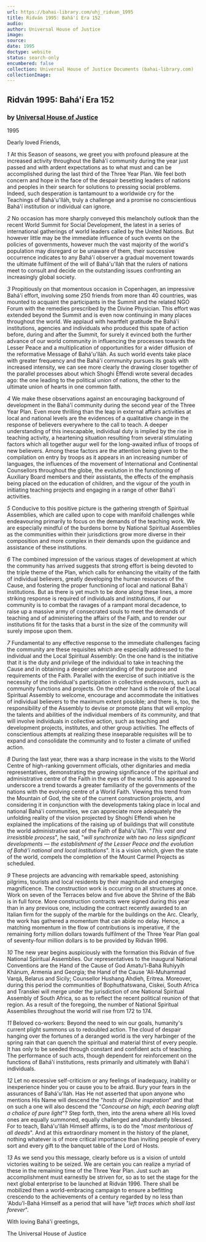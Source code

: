 ```yaml
---
url: https://bahai-library.com/uhj_ridvan_1995
title: Ridván 1995: Bahá'í Era 152
audio: 
author: Universal House of Justice
image: 
source: 
date: 1995
doctype: website
status: search-only
encumbered: false
collection: Universal House of Justice Documents (bahai-library.com)
collectionImage: 
---
```



## Ridván 1995: Bahá'í Era 152

### by [Universal House of Justice](https://bahai-library.com/author/Universal+House+of+Justice)

1995


Dearly loved Friends,

_1_ At this Season of seasons, we greet you with profound pleasure at the increased activity throughout the Bahá'í community during the year just passed and with ardent expectations as to what must and can be accomplished during the last third of the Three Year Plan. We feel both concern and hope in the face of the despair besetting leaders of nations and peoples in their search for solutions to pressing social problems. Indeed, such desperation is tantamount to a worldwide cry for the Teachings of Bahá'u'lláh, truly a challenge and a promise no conscientious Bahá'í institution or individual can ignore.

_2_ No occasion has more sharply conveyed this melancholy outlook than the recent World Summit for Social Development, the latest in a series of international gatherings of world leaders called by the United Nations. But however little may be the immediate influence of such events on the policies of governments, however much the vast majority of the world's population may disregard or be unaware of them, their successive occurrence indicates to any Bahá'í observer a gradual movement towards the ultimate fulfilment of the will of Bahá'u'lláh that the rulers of nations meet to consult and decide on the outstanding issues confronting an increasingly global society.

_3_ Propitiously on that momentous occasion in Copenhagen, an impressive Bahá'í effort, involving some 250 friends from more than 40 countries, was mounted to acquaint the participants in the Summit and the related NGO Forum with the remedies prescribed by the Divine Physician. This effort was extended beyond the Summit and is even now continuing in many places throughout the world. We applaud with heartfelt gratitude the Bahá'í institutions, agencies and individuals who produced this spate of action before, during and after the Summit, for surely it evinced both the further advance of our world community in influencing the processes towards the Lesser Peace and a multiplication of opportunities for a wider diffusion of the reformative Message of Bahá'u'lláh. As such world events take place with greater frequency and the Bahá'í community pursues its goals with increased intensity, we can see more clearly the drawing closer together of the parallel processes about which Shoghi Effendi wrote several decades ago: the one leading to the political union of nations, the other to the ultimate union of hearts in one common faith.

_4_ We make these observations against an encouraging background of development in the Bahá'í community during the second year of the Three Year Plan. Even more thrilling than the leap in external affairs activities at local and national levels are the evidences of a qualitative change in the response of believers everywhere to the call to teach. A deeper understanding of this inescapable, individual duty is implied by the rise in teaching activity, a heartening situation resulting from several stimulating factors which all together augur well for the long-awaited influx of troops of new believers. Among these factors are the attention being given to the compilation on entry by troops as it appears in an increasing number of languages, the influences of the movement of International and Continental Counsellors throughout the globe, the evolution in the functioning of Auxiliary Board members and their assistants, the effects of the emphasis being placed on the education of children, and the vigour of the youth in initiating teaching projects and engaging in a range of other Bahá'í activities.

_5_ Conducive to this positive picture is the gathering strength of Spiritual Assemblies, which are called upon to cope with manifold challenges while endeavouring primarily to focus on the demands of the teaching work. We are especially mindful of the burdens borne by National Spiritual Assemblies as the communities within their jurisdictions grow more diverse in their composition and more complex in their demands upon the guidance and assistance of these institutions.

_6_ The combined impression of the various stages of development at which the community has arrived suggests that strong effort is being devoted to the triple theme of the Plan, which calls for enhancing the vitality of the faith of individual believers, greatly developing the human resources of the Cause, and fostering the proper functioning of local and national Bahá'í institutions. But as there is yet much to be done along these lines, a more striking response is required of individuals and institutions, if our community is to combat the ravages of a rampant moral decadence, to raise up a massive army of consecrated souls to meet the demands of teaching and of administering the affairs of the Faith, and to render our institutions fit for the tasks that a burst in the size of the community will surely impose upon them.

_7_ Fundamental to any effective response to the immediate challenges facing the community are these requisites which are especially addressed to the individual and the Local Spiritual Assembly: On the one hand is the initiative that it is the duty and privilege of the individual to take in teaching the Cause and in obtaining a deeper understanding of the purpose and requirements of the Faith. Parallel with the exercise of such initiative is the necessity of the individual's participation in collective endeavours, such as community functions and projects. On the other hand is the role of the Local Spiritual Assembly to welcome, encourage and accommodate the initiatives of individual believers to the maximum extent possible; and there is, too, the responsibility of the Assembly to devise or promote plans that will employ the talents and abilities of the individual members of its community, and that will involve individuals in collective action, such as teaching and development projects, institutes, and other group activities. The effects of conscientious attempts at realizing these inseparable requisites will be to expand and consolidate the community and to foster a climate of unified action.

_8_ During the last year, there was a sharp increase in the visits to the World Centre of high-ranking government officials, other dignitaries and media representatives, demonstrating the growing significance of the spiritual and administrative centre of the Faith in the eyes of the world. This appeared to underscore a trend towards a greater familiarity of the governments of the nations with the evolving centre of a World Faith. Viewing this trend from the Mountain of God, the site of the current construction projects, and considering it in conjunction with the developments taking place in local and national Bahá'í communities, we can appreciate more adequately the unfolding reality of the vision projected by Shoghi Effendi when he explained the implications of the raising up of buildings that will constitute the world administrative seat of the Faith of Bahá'u'lláh. "_This vast and irresistible process_", he said, "_will synchronize with two no less significant developments — the establishment of the Lesser Peace and the evolution of Bahá'í national and local institutions_". It is a vision which, given the state of the world, compels the completion of the Mount Carmel Projects as scheduled.

_9_ These projects are advancing with remarkable speed, astonishing pilgrims, tourists and local residents by their magnitude and emerging magnificence. The construction work is occurring on all structures at once. Work on seven of the Terraces below and five above the Shrine of the Báb is in full force. More construction contracts were signed during this year than in any previous one, including the contract recently awarded to an Italian firm for the supply of the marble for the buildings on the Arc. Clearly, the work has gathered a momentum that can abide no delay. Hence, a matching momentum in the flow of contributions is imperative, if the remaining forty million dollars towards fulfilment of the Three Year Plan goal of seventy-four million dollars is to be provided by Ridván 1996.

_10_ The new year begins auspiciously with the formation this Ridván of five National Spiritual Assemblies. Our representatives to the inaugural National Conventions are the Hand of the Cause of God Amatu'l-Bahá Ruhíyyíh Khánum, Armenia and Georgia; the Hand of the Cause 'Alí-Muhammad Varqá, Belarus and Sicily; Counsellor Hushang Ahdieh, Eritrea. Moreover, during this period the communities of Bophuthatswana, Ciskei, South Africa and Transkei will merge under the jurisdiction of one National Spiritual Assembly of South Africa, so as to reflect the recent political reunion of that region. As a result of the foregoing, the number of National Spiritual Assemblies throughout the world will rise from 172 to 174.

_11_ Beloved co-workers: Beyond the need to win our goals, humanity's current plight summons us to redoubled action. The cloud of despair hanging over the fortunes of a deranged world is the very harbinger of the spring rain that can quench the spiritual and material thirst of every people. It has only to be seeded through constant and confident acts of teaching. The performance of such acts, though dependent for reinforcement on the functions of Bahá'í institutions, rests primarily and ultimately with Bahá'í individuals.

_12_ Let no excessive self-criticism or any feelings of inadequacy, inability or inexperience hinder you or cause you to be afraid. Bury your fears in the assurances of Bahá'u'lláh. Has He not asserted that upon anyone who mentions His Name will descend the "_hosts of Divine inspiration_" and that on such a one will also descend the "_Concourse on high, each bearing aloft a chalice of pure light_"? Step forth, then, into the arena where all His loved ones are equally summoned, equally challenged and abundantly blessed. For to teach, Bahá'u'lláh Himself affirms, is to do the "_most meritorious of all deeds_". And at this extraordinary moment in the history of the planet, nothing whatever is of more critical importance than inviting people of every sort and every gift to the banquet table of the Lord of Hosts.

_13_ As we send you this message, clearly before us is a vision of untold victories waiting to be seized. We are certain you can realize a myriad of these in the remaining time of the Three Year Plan. Just such an accomplishment must earnestly be striven for, so as to set the stage for the next global enterprise to be launched at Ridván 1996. There shall be mobilized then a world-embracing campaign to ensure a befitting crescendo to the achievements of a century regarded by no less than 'Abdu'l-Bahá Himself as a period that will have "_left traces which shall last forever_".

With loving Bahá'í greetings,

The Universal House of Justice